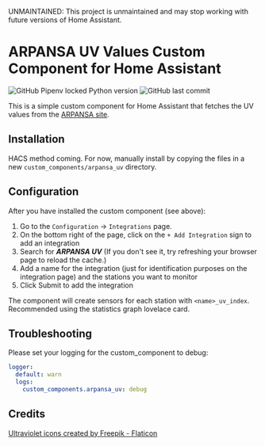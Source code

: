 UNMAINTAINED: This project is unmaintained and may stop working with future versions of Home Assistant.

# ARPANSA UV Values Custom Component for Home Assistant

![GitHub Pipenv locked Python version](https://img.shields.io/github/pipenv/locked/python-version/joshuar/ha_arpansa_uv)
![GitHub last commit](https://img.shields.io/github/last-commit/joshuar/ha_arpansa_uv)

This is a simple custom component for Home Assistant that fetches the UV values from the [ARPANSA site](https://www.arpansa.gov.au/our-services/monitoring/ultraviolet-radiation-monitoring/ultraviolet-radation-data-information). 

## Installation

HACS method coming. For now, manually install by copying the files in a new `custom_components/arpansa_uv` directory.

## Configuration

After you have installed the custom component (see above):

1. Go to the `Configuration` -> `Integrations` page.
2. On the bottom right of the page, click on the `+ Add Integration` sign to add an integration
3. Search for ***ARPANSA UV*** (If you don't see it, try refreshing your browser page to reload the cache.)
4. Add a name for the integration (just for identification purposes on the integration page) and the stations you want to monitor
5. Click Submit to add the integration

The component will create sensors for each station with `<name>_uv_index`. Recommended using the statistics graph lovelace card.

## Troubleshooting

Please set your logging for the custom_component to debug:

```yaml
logger:
  default: warn
  logs:
    custom_components.arpansa_uv: debug
```

## Credits

[Ultraviolet icons created by Freepik - Flaticon](https://www.flaticon.com/free-icons/ultraviolet)

